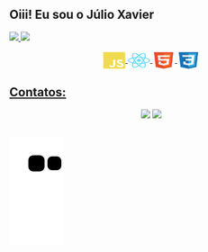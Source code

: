 ## Oiii! Eu sou o Júlio Xavier



<div>
<a href="https://github.com/julioxli">
<img height="180em" src="https://github-readme-stats.vercel.app/api/top-langs/?username=julioxli&layout=compact&langs_count=7&theme=dracula"/>
<img height="180em" src="https://github-readme-stats.vercel.app/api?username=julioxli&show_icons=true&theme=dracula&include_all_commits=true&count_private=true"/>
</div>

<div align="center"><br>
  <img align="center" alt="julio-Js" height="30" width="40" src="https://raw.githubusercontent.com/devicons/devicon/master/icons/javascript/javascript-plain.svg">
  <img align="center" alt="julio-React" height="30" width="40" src="https://raw.githubusercontent.com/devicons/devicon/master/icons/react/react-original.svg">
  <img align="center" alt="julio-HTML" height="30" width="40" src="https://raw.githubusercontent.com/devicons/devicon/master/icons/html5/html5-original.svg">
  <img align="center" alt="julio-CSS" height="30" width="40" src="https://raw.githubusercontent.com/devicons/devicon/master/icons/css3/css3-original.svg">
</div>


## Contatos:

<div align="center">
<a href = "mailto:contato@seu-usuário-aqui"><img src="https://img.shields.io/badge/Gmail-D14836?style=for-the-badge&logo=gmail&logoColor=white" target="_blank"></a>
<a href="linkedin.com/in/júlio-xavier-69aa52210" target="_blank"><img src="https://img.shields.io/badge/-LinkedIn-%230077B5?style=for-the-badge&logo=linkedin&logoColor=white" target="_blank"></a>   
</div>

  

  
  ##
 
<div> 
 
  ![Snake animation](https://github.com/rafaballerini/rafaballerini/blob/output/github-contribution-grid-snake.svg)
 
</div>
